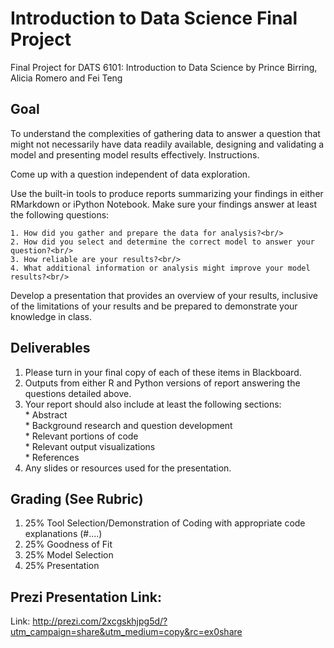 # Introduction to Data Science Final Project

Final Project for DATS 6101: Introduction to Data Science by Prince Birring, Alicia Romero and Fei Teng

## Goal

To understand the complexities of gathering data to answer a question that might not necessarily have data readily available, designing and validating a model and presenting model results effectively.
Instructions.<br/>

Come up with a question independent of data exploration.<br/>

Use the built-in tools to produce reports summarizing your findings in either RMarkdown or iPython Notebook.  Make sure your findings answer at least the following questions:<br/>

    1. How did you gather and prepare the data for analysis?<br/>
    2. How did you select and determine the correct model to answer your question?<br/>
    3. How reliable are your results?<br/>
    4. What additional information or analysis might improve your model results?<br/>

Develop a presentation that provides an overview of your results, inclusive of the limitations of your results and be prepared to demonstrate your knowledge in class.<br/>

## Deliverables

1. Please turn in your final copy of each of these items in Blackboard. <br/>
2. Outputs from either R and Python versions of report answering the questions detailed above.<br/>  
3. Your report should also include at least the following sections:<br/>
       * Abstract<br/>
       * Background research and question development<br/>
       * Relevant portions of code<br/>
       * Relevant output visualizations<br/>
       * References<br/>
4. Any slides or resources used for the presentation.<br/>

## Grading (See Rubric)

1. 25% Tool Selection/Demonstration of Coding with appropriate code explanations (#....)<br/>
2. 25% Goodness of Fit<br/>
3. 25% Model Selection<br/>
4. 25% Presentation<br/>

## Prezi Presentation Link:
Link: http://prezi.com/2xcgskhjpg5d/?utm_campaign=share&utm_medium=copy&rc=ex0share

